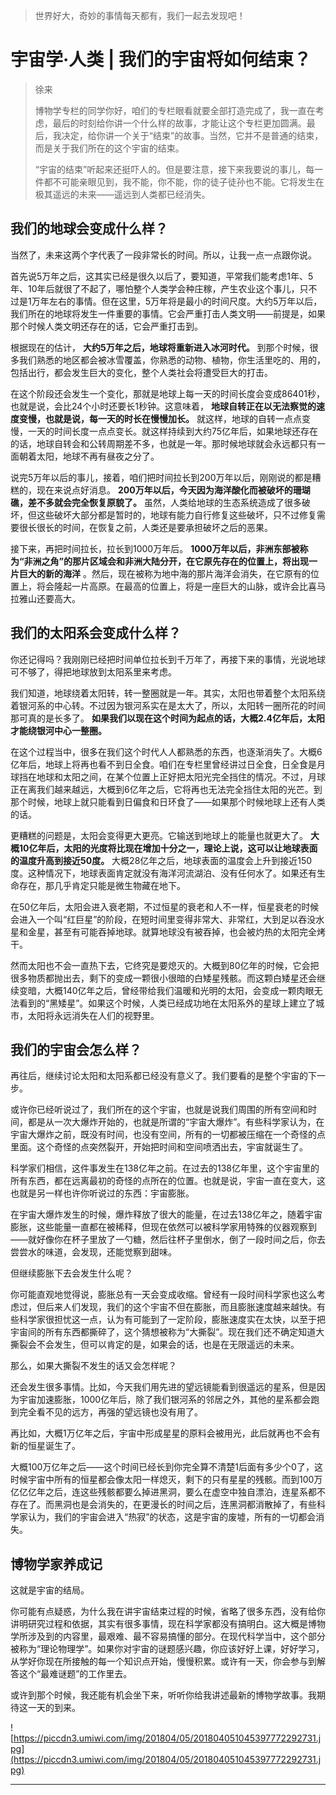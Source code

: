 > 世界好大，奇妙的事情每天都有，我们一起去发现吧！

# 宇宙学·人类 | 我们的宇宙将如何结束？

> 徐来
> 
> 博物学专栏的同学你好，咱们的专栏眼看就要全部打造完成了，我一直在考虑，最后的时刻给你讲一个什么样的故事，才能让这个专栏更加圆满。最后，我决定，给你讲一个关于“结束”的故事。当然，它并不是普通的结束，而是关于我们所在的这个宇宙的结束。
> 
> “宇宙的结束”听起来还挺吓人的。但是要注意，接下来我要说的事儿，每一件都不可能亲眼见到，我不能，你不能，你的徒子徒孙也不能。它将发生在极其遥远的未来——遥远到人类都已经消失。

## 我们的地球会变成什么样？

当然了，未来这两个字代表了一段非常长的时间。所以，让我一点一点跟你说。

首先说5万年之后，这其实已经是很久以后了，要知道，平常我们能考虑1年、5年、10年后就很了不起了，哪怕整个人类学会种庄稼，产生农业这个事儿，只不过是1万年左右的事情。但在这里，5万年将是最小的时间尺度。大约5万年以后，我们所在的地球将发生一件重要的事情。它会严重打击人类文明——前提是，如果那个时候人类文明还存在的话，它会严重打击到。

根据现在的估计， **大约5万年之后，地球将重新进入冰河时代。** 到那个时候，很多我们熟悉的地区都会被冰雪覆盖，你熟悉的动物、植物，你生活里吃的、用的，包括出行，都会发生巨大的变化，整个人类社会将遭受巨大的打击。

在这个阶段还会发生一个变化，那就是地球上每一天的时间长度会变成86401秒，也就是说，会比24个小时还要长1秒钟。这意味着， **地球自转正在以无法察觉的速度变慢，也就是说，每一天的时长在慢慢加长。** 就这样，地球的自转一点点变慢，一天的时间长度一点点变长。就这样持续到大约75亿年后，如果地球还存在的话，地球自转会和公转周期差不多，也就是一年。那时候地球就会永远都只有一面朝着太阳，地球不再有昼夜之分了。

说完5万年以后的事儿，接着，咱们把时间拉长到200万年以后，刚刚说的都是糟糕的，现在来说点好消息。 **200万年以后，今天因为海洋酸化而被破坏的珊瑚礁，差不多就会完全恢复原貌了。** 虽然，人类给地球的生态系统造成了很多破坏，但这些破坏大部分都是暂时的，地球有能力自行修复这些破坏，只不过修复需要很长很长的时间，在恢复之前，人类还是要承担破坏之后的恶果。

接下来，再把时间拉长，拉长到1000万年后。 **1000万年以后，非洲东部被称为“非洲之角”的那片区域会和非洲大陆分开，在它原先存在的位置上，将出现一片巨大的新的海洋** 。然后，现在被称为地中海的那片海洋会消失，在它原有的位置上，将会隆起一片高原。在最高的位置上，将是一座巨大的山脉，或许会比喜马拉雅山还要高大。

## 我们的太阳系会变成什么样？

你还记得吗？我刚刚已经把时间单位拉长到千万年了，再接下来的事情，光说地球可不够了，得把地球放到太阳系里来考虑。

我们知道，地球绕着太阳转，转一整圈就是一年。其实，太阳也带着整个太阳系绕着银河系的中心转。不过因为银河系实在是太大了，所以，太阳转一圈所花的时间那可真的是长多了。 **如果我们以现在这个时间为起点的话，大概2.4亿年后，太阳才能绕银河中心一整圈。**

在这个过程当中，很多在我们这个时代人人都熟悉的东西，也逐渐消失了。大概6亿年后，地球上将再也看不到日全食。咱们在专栏里曾经讲过日全食，日全食是月球挡在地球和太阳之间，在某个位置上正好把太阳光完全挡住的情况。不过，月球正在离我们越来越远，大概到6亿年之后，它将再也无法完全挡住太阳的光芒。到那个时候，地球上就只能看到日偏食和日环食了——如果那个时候地球上还有人类的话。

更糟糕的问题是，太阳会变得更大更亮。它输送到地球上的能量也就更大了。 **大概10亿年后，太阳的光度将比现在增加十分之一，理论上说，这可以让地球表面的温度升高到接近50度。** 大概28亿年之后，地球表面的温度会上升到接近150度。这种情况下，地球表面肯定就没有海洋河流湖泊、没有任何水了。如果还有生命存在，那几乎肯定只能是微生物藏在地下。

在50亿年后，太阳会进入衰老期，不过恒星的衰老和人不一样，恒星衰老的时候会进入一个叫“红巨星”的阶段，在短时间里变得非常大、非常红，大到足以吞没水星和金星，甚至有可能吞掉地球。就算地球没有被吞掉，也会被灼热的太阳完全烤干。

然而太阳也不会一直热下去，它终究是要熄灭的。大概到80亿年的时候，它会把很多物质都抛出去，剩下的变成一颗很小很暗的白矮星残骸。而这颗白矮星还会继续变暗，大概140亿年之后，曾经带给我们温暖和光明的太阳，会变成一颗肉眼无法看到的“黑矮星”。如果这个时候，人类已经成功地在太阳系外的星球上建立了城市，太阳将永远消失在人们的视野里。

## 我们的宇宙会怎么样？

再往后，继续讨论太阳和太阳系都已经没有意义了。我们要看的是整个宇宙的下一步。

或许你已经听说过了，我们所在的这个宇宙，也就是说我们周围的所有空间和时间，都是从一次大爆炸开始的，也就是所谓的“宇宙大爆炸”。有些科学家认为，在宇宙大爆炸之前，既没有时间，也没有空间，所有的一切都被压缩在一个奇怪的点里面。这个奇怪的点突然裂开，开始把时间和空间喷洒出去，宇宙就诞生了。

科学家们相信，这件事发生在138亿年之前。在过去的138亿年里，这个宇宙里的所有东西，都在远离最初的奇怪的点所在的位置。也就是说，宇宙一直在变大，这也就是另一样也许你听说过的东西：宇宙膨胀。

在宇宙大爆炸发生的时候，爆炸释放了很大的能量，在过去138亿年之，随着宇宙膨胀，这些能量一直都在被稀释，但现在依然可以被科学家用特殊的仪器观察到——就好像你在杯子里放了一勺糖，然后往杯子里倒水，倒了一段时间之后，你去尝尝水的味道，会发现，还能觉察到甜味。

但继续膨胀下去会发生什么呢？

你可能直观地觉得说，膨胀总有一天会变成收缩。曾经有一段时间科学家也这么考虑过，但后来人们发现，我们的这个宇宙不但在膨胀，而且膨胀速度越来越快。有些科学家很担忧这一点，认为有可能到了一定阶段，膨胀速度实在太快，以至于把宇宙间的所有东西都撕碎了，这个猜想被称为“大撕裂”。现在我们还不确定知道大撕裂会不会发生，但可以肯定的是，如果会的话，也是在无限遥远的未来。

那么，如果大撕裂不发生的话又会怎样呢？

还会发生很多事情。比如，今天我们用先进的望远镜能看到很遥远的星系，但是因为宇宙加速膨胀，1000亿年后，除了我们银河系的邻居之外，其他的星系都会跑到完全看不见的远方，再强的望远镜也没有用了。

再比如，大概1万亿年之后，宇宙中形成星星的原料会被用光，此后就再也不会有新的恒星诞生了。

大概100万亿年之后——这个时间已经长到你完全算不清楚1后面有多少个0了，这时候宇宙中所有的恒星都会像太阳一样熄灭，剩下的只有星星的残骸。而到100万亿亿亿年之后，连这些残骸都要么掉进黑洞，要么在虚空中独自漂泊，连星系都不存在了。而黑洞也是会消失的，在更漫长的时间之后，连黑洞都消散掉了，有些科学家认为，我们的宇宙会进入“热寂”的状态，这是宇宙的废墟，所有的一切都会消失。

## 博物学家养成记

这就是宇宙的结局。

你可能有点疑惑，为什么我在讲宇宙结束过程的时候，省略了很多东西，没有给你讲明研究过程和依据，其实有很多事情，现在科学家都没有搞明白。这大概是博物学所涉及到的内容里，最艰难、最不容易搞懂的部分。在现代科学当中，这个部分被称为“理论物理学”。如果你对宇宙的谜题感兴趣，你应该好好上课，好好学习，从学好你现在所接触的每一个知识点开始，慢慢积累。或许有一天，你会参与到解答这个“最难谜题”的工作里去。

或许到那个时候，我还能有机会坐下来，听听你给我讲述最新的博物学故事。我期待这一天的到来。

![https://piccdn3.umiwi.com/img/201804/05/201804051045397772292731.jpg](https://piccdn3.umiwi.com/img/201804/05/201804051045397772292731.jpg)

---
